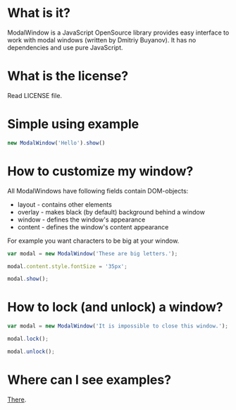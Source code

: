 # What is it?

ModalWindow is a JavaScript OpenSource library provides easy interface to work with modal windows (written by Dmitriy Buyanov). It has no dependencies and use pure JavaScript.

# What is the license?

Read LICENSE file.

# Simple using example

```js
new ModalWindow('Hello').show()
```

# How to customize my window?

All ModalWindows have following fields contain DOM-objects:

* layout - contains other elements
* overlay - makes black (by default) background behind a window
* window - defines the window's appearance
* content - defines the window's content appearance

For example you want characters to be big at your window.

```js
var modal = new ModalWindow('These are big letters.');

modal.content.style.fontSize = '35px';

modal.show();
```

# How to lock (and unlock) a window?

```js
var modal = new ModalWindow('It is impossible to close this window.');

modal.lock();

modal.unlock();
```

# Where can I see examples?

[There](http://razip.github.io/ModalWindow/).
